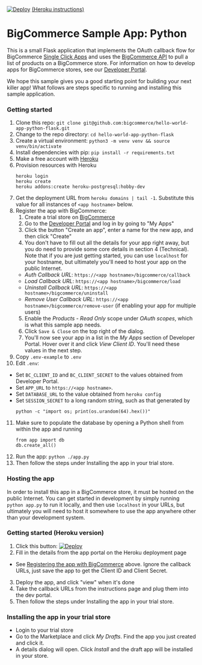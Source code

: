 [![Deploy](https://www.herokucdn.com/deploy/button.svg)](https://heroku.com/deploy) [(Heroku instructions)](#getting-started-heroku-version)
# BigCommerce Sample App: Python
This is a small Flask application that implements the OAuth callback flow for BigCommerce [Single Click Apps][single_click_apps]
and uses the [BigCommerce API][api_client] to pull a list of products on a BigCommerce store. For information on how to develop apps
for BigCommerce stores, see our [Developer Portal][devportal].

We hope this sample gives you a good starting point for building your next killer app! What follows are steps specific
to running and installing this sample application.



### Getting started
1. Clone this repo: `git clone git@github.com:bigcommerce/hello-world-app-python-flask.git`
2. Change to the repo directory: `cd hello-world-app-python-flask`
3. Create a virtual environment: `python3 -m venv venv && source venv/bin/activate`
4. Install dependencies with pip: `pip install -r requirements.txt`
5. Make a free account with [Heroku](https://heroku.com/)
6. Provision resources with Heroku
   ```
   heroku login
   heroku create
   heroku addons:create heroku-postgresql:hobby-dev
   ```
7. Get the deployment URL from `heroku domains | tail -1`. Substitute this value for all instances of `<app hostname>`
   below.
8. Register the app with BigCommerce:
   1. Create a trial store on [BigCommerce](https://www.bigcommerce.com/)
   2. Go to the [Developer Portal][devportal] and log in by going to "My Apps"
   3. Click the button "Create an app", enter a name for the new app, and then click "Create"
   4. You don't have to fill out all the details for your app right away, but you do need
      to provide some core details in section 4 (Technical). Note that if you are just getting
      started, you can use `localhost` for your hostname, but ultimately you'll need to host your
      app on the public Internet.
   * _Auth Callback URL_: `https://<app hostname>/bigcommerce/callback`
   * _Load Callback URL_: `https://<app hostname>/bigcommerce/load`
   * _Uninstall Callback URL_: `https://<app hostname>/bigcommerce/uninstall`
   * _Remove User Callback URL_: `https://<app hostname>/bigcommerce/remove-user` (if enabling your app for multiple users)
   5. Enable the _Products - Read Only_ scope under _OAuth scopes_, which is what this sample app needs.
   6. Click `Save & Close` on the top right of the dialog.
   7. You'll now see your app in a list in the _My Apps_ section of Developer Portal. Hover over it and click
      _View Client ID_. You'll need these values in the next step.
9. Copy `.env-example` to `.env`
10. Edit `.env`:
  * Set `BC_CLIENT_ID` and `BC_CLIENT_SECRET` to the values obtained from Developer Portal.
  * Set `APP_URL` to `https://<app hostname>`.
  * Set `DATABASE_URL` to the value obtained from `heroku config`
  * Set `SESSION_SECRET` to a long random string, such as that generated by
    ```
    python -c "import os; print(os.urandom(64).hex())"
    ```
11. Make sure to populate the database by opening a Python shell from within the app and running 
    ```
    from app import db
    db.create_all()
    ```
7. Run the app: `python ./app.py`
8. Then follow the steps under Installing the app in your trial store.

### Hosting the app
In order to install this app in a BigCommerce store, it must be hosted on the public Internet. You can get started in development
by simply running `python app.py` to run it locally, and then use `localhost` in your URLs, but ultimately you will need to host
it somewhere to use the app anywhere other than your development system.

### Getting started (Heroku version)

1. Click this button: [![Deploy](https://www.herokucdn.com/deploy/button.svg)](https://heroku.com/deploy)
2. Fill in the details from the app portal on the Heroku deployment page
  * See [Registering the app with BigCommerce](#registering-the-app-with-bigcommerce) above. Ignore the callback URLs, just save the app to get the Client ID and Client Secret.
3. Deploy the app, and click "view" when it's done
4. Take the callback URLs from the instructions page and plug them into the dev portal.
5. Then follow the steps under Installing the app in your trial store.

### Installing the app in your trial store
* Login to your trial store
* Go to the Marketplace and click _My Drafts_. Find the app you just created and click it.
* A details dialog will open. Click _Install_ and the draft app will be installed in your store.

[single_click_apps]: https://developer.bigcommerce.com/api/#building-oauth-apps
[api_client]: https://pypi.python.org/pypi/bigcommerce
[devportal]: https://developer.bigcommerce.com

